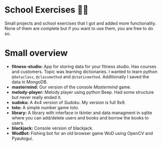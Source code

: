 # School Exercises 🙏🏻

Small projects and school exercises that I got and added more functionality.
None of them are complete but if you want to use them, you are free to do so.

# Small overview

- **fitness-studio:** App for storing data for your fitness studio. Has courses and customers. Topic was learning dictionaries.
  I wanted to learn python `@dataclass`, `@classmethod` and `@staticmethod`. Additionally I saved the data in MongoDB.
- **mastermind:** Our version of the console *Mastermind* game.
- **melody-player:** Melody player using python Beep. Had some structure but never really ended it.
- **sudoku:** A 4x4 version of *Sudoku*. My version is full 9x9.
- **toto:** A simple number game *toto*.
- **library:** A library with interface in tkinter and data managment in sqlite where you can add/delete users and books and borrow the books to users.
- **blackjack:** Console version of blackjack.
- **WodBot:** Fishing bot for an old browser game WoD using OpenCV and Pyautogui.
